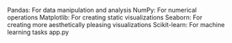 Pandas: For data manipulation and analysis 
NumPy: For numerical operations 
Matplotlib: For creating static visualizations 
Seaborn: For creating more aesthetically pleasing visualizations 
Scikit-learn: For machine learning tasks
app.py
